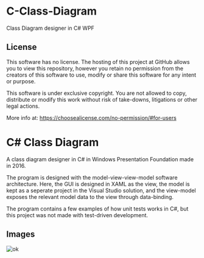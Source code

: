 # C-Class-Diagram
Class Diagram designer in C# WPF


## License

This software has no license. The hosting of this project at GitHub allows you to view this repository, however you retain no permission from the creators of this software to use, modify or share this software for any intent or purpose.

This software is under exclusive copyright. You are not allowed to copy, distribute or modify this work without risk of take-downs, litigations or other legal actions.

More info at: https://choosealicense.com/no-permission/#for-users

<!--
# AnnotationInVirtualReality
-->

# C# Class Diagram
A class diagram designer in C# in Windows Presentation Foundation made in 2016.

The program is designed with the model-view-view-model software architecture. Here, the GUI is designed in XAML as the view, the model is kept as a seperate project in the Visual Studio solution, and the view-model exposes the relevant model data to the view through data-binding.

The program contains a few examples of how unit tests works in C#, but this project was not made with test-driven development.

## Images

![ok](https://imgur.com/pB3uyzm.png)




